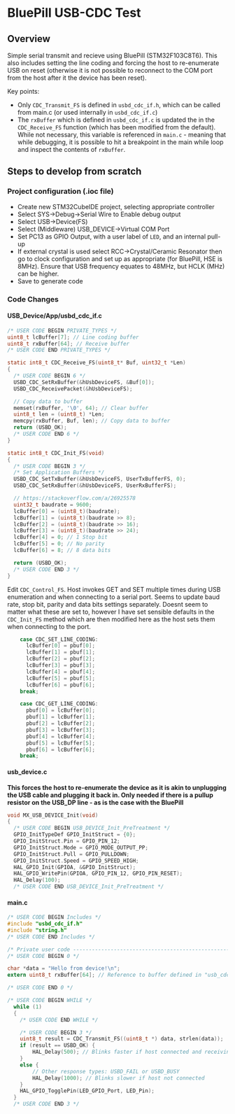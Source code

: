 # BluePill USB-CDC Test

## Overview

Simple serial transmit and recieve using BluePill (STM32F103C8T6). This also includes setting the line coding and forcing the host to re-enumerate USB on reset (otherwise it is not possible to reconnect to the COM port from the host after it the device has been reset).

Key points:
- Only `CDC_Transmit_FS` is defined in `usbd_cdc_if.h`, which can be called from main.c (or used internally in `usbd_cdc_if.c`)
- The `rxBuffer` which is defined in `usbd_cdc_if.c` is updated the in the `CDC_Receive_FS` function (which has been modified from the default). While not necessary, this variable is referenced in `main.c` - meaning that while debugging, it is possible to hit a breakpoint in the main while loop and inspect the contents of `rxBuffer`.

## Steps to develop from scratch

### Project configuration (.ioc file)

- Create new STM32CubeIDE project, selecting appropriate controller
- Select SYS->Debug->Serial Wire to Enable debug output
- Select USB->Device(FS)
- Select (Middleware) USB_DEVICE->Virtual COM Port
- Set PC13 as GPIO Output, with a user label of `LED`, and an internal pull-up
- If external crystal is used select RCC->Crystal/Ceramic Resonator then go to clock configuration and set up as appropriate (for BluePill, HSE is 8MHz). Ensure that USB frequency equates to 48MHz, but HCLK (MHz) can be higher.
- Save to generate code

### Code Changes

#### USB_Device/App/usbd_cdc_if.c

```C
/* USER CODE BEGIN PRIVATE_TYPES */
uint8_t lcBuffer[7]; // Line coding buffer
uint8_t rxBuffer[64]; // Receive buffer
/* USER CODE END PRIVATE_TYPES */
```

```C
static int8_t CDC_Receive_FS(uint8_t* Buf, uint32_t *Len)
{
  /* USER CODE BEGIN 6 */
  USBD_CDC_SetRxBuffer(&hUsbDeviceFS, &Buf[0]);
  USBD_CDC_ReceivePacket(&hUsbDeviceFS);

  // Copy data to buffer
  memset(rxBuffer, '\0', 64); // Clear buffer
  uint8_t len = (uint8_t) *Len;
  memcpy(rxBuffer, Buf, len); // Copy data to buffer
  return (USBD_OK);
  /* USER CODE END 6 */
}
```

```C
static int8_t CDC_Init_FS(void)
{
  /* USER CODE BEGIN 3 */
  /* Set Application Buffers */
  USBD_CDC_SetTxBuffer(&hUsbDeviceFS, UserTxBufferFS, 0);
  USBD_CDC_SetRxBuffer(&hUsbDeviceFS, UserRxBufferFS);

  // https://stackoverflow.com/a/26925578
  uint32_t baudrate = 9600;
  lcBuffer[0] = (uint8_t)(baudrate);
  lcBuffer[1] = (uint8_t)(baudrate >> 8);
  lcBuffer[2] = (uint8_t)(baudrate >> 16);
  lcBuffer[3] = (uint8_t)(baudrate >> 24);
  lcBuffer[4] = 0; // 1 Stop bit
  lcBuffer[5] = 0; // No parity
  lcBuffer[6] = 8; // 8 data bits

  return (USBD_OK);
  /* USER CODE END 3 */
}
```

Edit `CDC_Control_FS`. Host invokes GET and SET multiple times during USB enumeration and when connecting to a serial port. Seems to update baud rate, stop bit, parity and data bits settings separately. Doesnt seem to matter what these are set to, however I have set sensible defaults in the `CDC_Init_FS` method which are then modified here as the host sets them when connecting to the port. 

```C
    case CDC_SET_LINE_CODING:
  	  lcBuffer[0] = pbuf[0];
  	  lcBuffer[1] = pbuf[1];
  	  lcBuffer[2] = pbuf[2];
  	  lcBuffer[3] = pbuf[3];
  	  lcBuffer[4] = pbuf[4];
  	  lcBuffer[5] = pbuf[5];
  	  lcBuffer[6] = pbuf[6];
    break;

    case CDC_GET_LINE_CODING:
      pbuf[0] = lcBuffer[0];
      pbuf[1] = lcBuffer[1];
      pbuf[2] = lcBuffer[2];
      pbuf[3] = lcBuffer[3];
      pbuf[4] = lcBuffer[4];
      pbuf[5] = lcBuffer[5];
      pbuf[6] = lcBuffer[6];
    break;
```

#### usb_device.c

**This forces the host to re-enumerate the device as it is akin to unplugging the USB cable and plugging it back in. Only needed if there is a pullup resistor on the USB_DP line - as is the case with the BluePill** 

```C
void MX_USB_DEVICE_Init(void)
{
  /* USER CODE BEGIN USB_DEVICE_Init_PreTreatment */
  GPIO_InitTypeDef GPIO_InitStruct = {0};
  GPIO_InitStruct.Pin = GPIO_PIN_12;
  GPIO_InitStruct.Mode = GPIO_MODE_OUTPUT_PP;
  GPIO_InitStruct.Pull = GPIO_PULLDOWN;
  GPIO_InitStruct.Speed = GPIO_SPEED_HIGH;
  HAL_GPIO_Init(GPIOA, &GPIO_InitStruct);
  HAL_GPIO_WritePin(GPIOA, GPIO_PIN_12, GPIO_PIN_RESET);
  HAL_Delay(100);
  /* USER CODE END USB_DEVICE_Init_PreTreatment */
```

#### main.c

```C
/* USER CODE BEGIN Includes */
#include "usbd_cdc_if.h"
#include "string.h"
/* USER CODE END Includes */
```

```C
/* Private user code ---------------------------------------------------------*/
/* USER CODE BEGIN 0 */

char *data = "Hello from device!\n";
extern uint8_t rxBuffer[64]; // Reference to buffer defined in "usb_cdc_if.h"

/* USER CODE END 0 */
```

```C
/* USER CODE BEGIN WHILE */
  while (1)
  {
    /* USER CODE END WHILE */

    /* USER CODE BEGIN 3 */
	uint8_t result = CDC_Transmit_FS((uint8_t *) data, strlen(data));
	if (result == USBD_OK) {
	    HAL_Delay(500); // Blinks faster if host connected and receiving data
	}
	else {
	    // Other response types: USBD_FAIL or USBD_BUSY
		HAL_Delay(1000); // Blinks slower if host not connected
	}
	HAL_GPIO_TogglePin(LED_GPIO_Port, LED_Pin);
  }
  /* USER CODE END 3 */
```